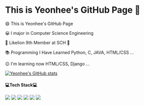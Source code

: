 # This is Yeonhee's GitHub Page 👋

</div>

😄 This is Yeonhee's GitHub Page

😀 I major in Computer Science Engineering 

🦁 Likelion 9th Member at SCH 🦁

📚 Programming I Have Learned Python, C, JAVA, HTML/CSS ...

😉 I'm learning now HTML/CSS, Django ...


<div/>

[![Yeonhee's GitHub stats](https://github-readme-stats.vercel.app/api?username=yyeonhee)](https://github.com/yyeonhee/github-readme-stats)

#### 💻**Tech Stack**💻
<img src="https://img.shields.io/badge/Python-3776ab?style=flat-square&logo=Python&logoColor=white"/>
<img src="https://img.shields.io/badge/C-A8B9CC?style=flat-square&logo=C&logoColor=white"/>
<img src="https://img.shields.io/badge/Java-007396?style=flat-square&logo=Java&logoColor=white"/>
<img src="https://img.shields.io/badge/HTML5-E34f26?style=flat-square&logo=HTML5&logoColor=white"/>
<img src="https://img.shields.io/badge/CSS3-1572B6?style=flat-square&logo=CSS3&logoColor=white"/>
<img src="https://img.shields.io/badge/Django-092E20?style=flat-square&logo=Django&logoColor=white"/>
